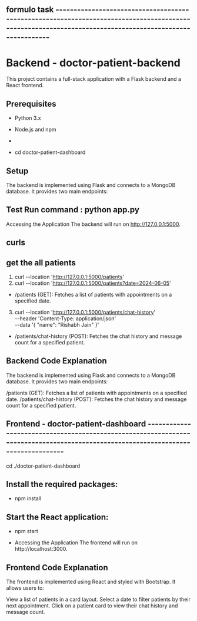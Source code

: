 ## formulo task  -------------------------------------------------------------------------------------------------------------------------------------------------------
# Backend - doctor-patient-backend

This project contains a full-stack application with a Flask backend and a React frontend.

## Prerequisites

- Python 3.x
- Node.js and npm

- ```bash
- cd doctor-patient-dashboard

## Setup
The backend is implemented using Flask and connects to a MongoDB database. It provides two main endpoints:
## Test Run command : python app.py

Accessing the Application
The backend will run on http://127.0.0.1:5000.


## curls 
## get the all patients
1. curl --location 'http://127.0.0.1:5000/patients'
2. curl --location 'http://127.0.0.1:5000/patients?date=2024-06-05'

*  /patients (GET): Fetches a list of patients with appointments on a specified date.

3. curl --location 'http://127.0.0.1:5000/patients/chat-history' \
--header 'Content-Type: application/json' \
--data '{
    "name": "Rishabh Jain"
}'

* /patients/chat-history (POST): Fetches the chat history and message count for a specified patient.

## Backend Code Explanation
The backend is implemented using Flask and connects to a MongoDB database. It provides two main endpoints:

/patients (GET): Fetches a list of patients with appointments on a specified date.
/patients/chat-history (POST): Fetches the chat history and message count for a specified patient.



## Frontend - doctor-patient-dashboard ----------------------------------------------------------------------------------------------------------------------------------

cd ./doctor-patient-dashboard

## Install the required packages:
- npm install

## Start the React application:
- npm start

* Accessing the Application
The frontend will run on http://localhost:3000.

## Frontend Code Explanation
The frontend is implemented using React and styled with Bootstrap. It allows users to:

View a list of patients in a card layout.
Select a date to filter patients by their next appointment.
Click on a patient card to view their chat history and message count.

